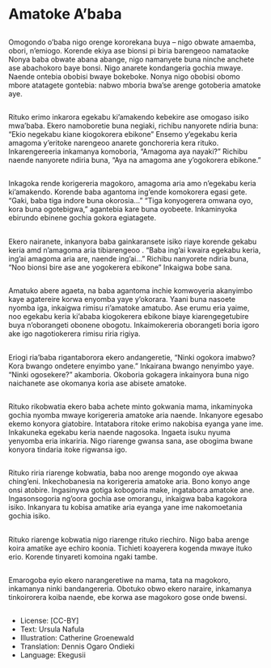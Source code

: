 # Amatoke A’baba

##
Omogondo o’baba nigo orenge
kororekana buya – nigo obwate
amaemba, obori, n’emiogo. Korende
ekiya ase bionsi pi biria barengeoo
namataoke
Nonya baba obwate abana abange,
nigo namanyete buna ninche
anchete ase abachokoro baye
bonsi. Nigo anarete kondangeria
gochia mwaye. Naende ontebia
obobisi bwaye bokeboke. Nonya
nigo obobisi obomo mbore
atatagete gontebia: nabwo mboria
bwa’se arenge gotoberia amatoke
aye.


##
Rituko erimo inkarora egekabu
ki’amakendo kebekire ase omogaso
isiko mwa’baba. Ekero namoboretie
buna negiaki, richibu nanyorete
ndiria buna: “Ekio negekabu kiane
kiogokorera ebikone”
Ensemo y’egekabu keria amagoma
y’eritoke narengeoo anarete
gonchoreria kera rituko.
Inkarengereeria inkamanya
komoboria, “Amagoma aya nayaki?”
Richibu naende nanyorete ndiria
buna, “Aya na amagoma ane
y’ogokorera ebikone.”


##
Inkagoka rende korigereria
magokoro, amagoma aria amo
n’egekabu keria ki’amakendo.
Korende baba agantoma ing’ende
komokorera egasi gete.
“Gaki, baba tiga indore buna
okorosia...”
“Tiga konyogerera omwana oyo,
kora buna ogotebigwa,” agantebia
kare buna oyobeete. Inkaminyoka
ebirundo ebinene gochia gokora
egiatagete.


##
Ekero nairanete, inkanyora baba
gainkaransete isiko riaye korende
gekabu keria amd n’amagoma aria
tibiarengeoo .
“Baba ing’ai kwaira egekabu keria,
ing’ai amagoma aria are, naende
ing’ai...” Richibu nanyorete ndiria
buna, “Noo bionsi bire ase ane
yogokerera ebikone”
Inkaigwa bobe sana.


##
Amatuko abere agaeta, na baba
agantoma inchie komwoyeria
akanyimbo kaye agatereire korwa
enyomba yaye y’okorara.
Yaani buna nasoete nyomba iga,
inkaigwa rimisu ri’amatoke
amatubo. Ase erumu eria yaime,
noo egekabu keria ki’ababa
kiogokerera ebikone biaye
kiarengegetubire buya n’oborangeti
obonene obogotu.
Inkaimokereria oborangeti boria
igoro ake igo nagotiokerera rimisu
riria rigiya.


##
Eriogi ria’baba rigantaborora ekero
andangeretie, “Ninki ogokora
imabwo? Kora bwango ondetere
enyimbo yane.”
Inkairana bwango nenyimbo yaye.
“Ninki ogosekere?” akamboria.
Okoboria gokagera inkainyora buna
nigo naichanete ase okomanya
koria ase abisete amatoke.


##
Rituko rikobwatia ekero baba
achete minto gokwania mama,
inkaminyoka gochia nyomba
mwaye korigereria amatoke aria
naende. Inkanyore egesabo ekemo
konyora giatobire. Intatabora ritoke
erimo nakobisa eyanga yane ime.
Inkakuneka egekabu keria naende
nagosoka. Ingaeta isuku nyuma
yenyomba eria inkariria. Nigo
riarenge gwansa sana, ase obogima
bwane konyora tindaria itoke
rigwansa igo.


##
Rituko riria riarenge kobwatia, baba
noo arenge mogondo oye akwaa
ching’eni. Inkechobanesia na
korigereria amatoke aria.
Bono konyo ange onsi atobire.
Ingasinywa gotiga kobogoria make,
ingatabora amatoke ane.
Ingasonsogoria ng’oora gochia ase
omorangu, inkaigwa baba kagokora
isiko. Inkanyara tu kobisa amatike
aria eyanga yane ime
nakomoetania gochia isiko.


##
Rituko riarenge kobwatia nigo
riarenge rituko riechiro. Nigo baba
arenge koira amatike aye echiro
koonia. Tichieti koayerera kogenda
mwaye ituko erio. Korende tinyareti
komoina ngaki tambe.


##
Emarogoba eyio ekero
narangeretiwe na mama, tata na
magokoro, inkamanya ninki
bandangereria. Obotuko obwo ekero
naraire, inkamanya tinkoirorera
koiba naende, ebe korwa ase
magokoro gose onde bwensi.


##
* License: [CC-BY]
* Text: Ursula Nafula
* Illustration: Catherine Groenewald
* Translation: Dennis Ogaro Ondieki
* Language: Ekegusii
